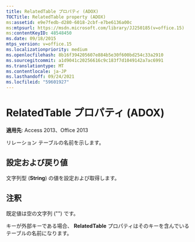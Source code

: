 ```yaml
---
title: RelatedTable プロパティ (ADOX)
TOCTitle: RelatedTable property (ADOX)
ms:assetid: e9e7fedb-d280-6018-2cbf-e7be6136a00c
ms:mtpsurl: https://msdn.microsoft.com/library/JJ250185(v=office.15)
ms:contentKeyID: 48548450
ms.date: 09/18/2015
mtps_version: v=office.15
ms.localizationpriority: medium
ms.openlocfilehash: 8b16f394205607e884b5e30f600bd254c33a2910
ms.sourcegitcommit: a1d9041c20256616c9c183f7d1049142a7ac6991
ms.translationtype: MT
ms.contentlocale: ja-JP
ms.lasthandoff: 09/24/2021
ms.locfileid: "59601927"
---
```

# <a name="relatedtable-property-adox"></a>RelatedTable プロパティ (ADOX)


**適用先**: Access 2013、Office 2013

リレーション テーブルの名前を示します。

## <a name="settings-and-return-values"></a>設定および戻り値

文字列型 (**String**) の値を設定および取得します。

## <a name="remarks"></a>注釈

既定値は空の文字列 ("") です。

キーが外部キーである場合、 **RelatedTable** プロパティはそのキーを含んでいるテーブルの名前になります。

